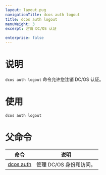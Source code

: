 ```yaml
---
layout: layout.pug
navigationTitle: dcos auth logout
title: dcos auth logout
menuWeight: 3
excerpt: 注销 DC/OS 认证

enterprise: false
---
```



# 说明
`dcos auth logout` 命令允许您注销 DC/OS 认证。

# 使用

```bash
dcos auth logout
```

# 父命令

| 命令 | 说明 |
|---------|-------------|
| [dcos auth](/zh/1.11/cli/command-reference/dcos-auth/) | 管理 DC/OS 身份和访问。 |
